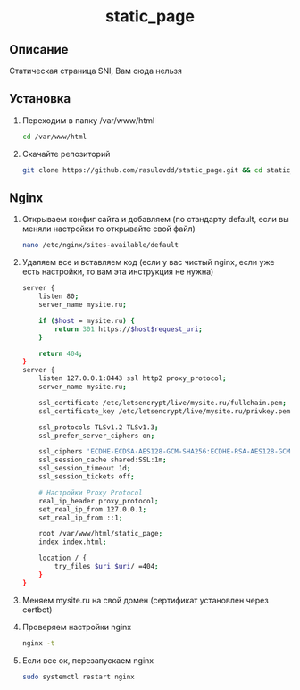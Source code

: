 <h1 align="center">static_page</h1>

## Описание
Статическая страница SNI, Вам сюда нельзя

## Установка 
1. Переходим в папку /var/www/html<br/>
    ```bash
    cd /var/www/html
    ```

2. Скачайте репозиторий<br/>
    ```bash
    git clone https://github.com/rasulovdd/static_page.git && cd static_page
    ```

## Nginx 
1. Открываем конфиг сайта и добавляем (по стандарту default, если вы меняли настройки то открывайте свой файл)
    ```bash
    nano /etc/nginx/sites-available/default
    ```

2. Удаляем все и вставляем код (если у вас чистый nginx, если уже есть настройки, то вам эта инструкция не нужна)
    ```bash
    server {
        listen 80;
        server_name mysite.ru;

        if ($host = mysite.ru) {
            return 301 https://$host$request_uri;
        }

        return 404;
    }
    server {
        listen 127.0.0.1:8443 ssl http2 proxy_protocol;
        server_name mysite.ru;

        ssl_certificate /etc/letsencrypt/live/mysite.ru/fullchain.pem;
        ssl_certificate_key /etc/letsencrypt/live/mysite.ru/privkey.pem;

        ssl_protocols TLSv1.2 TLSv1.3;
        ssl_prefer_server_ciphers on;

        ssl_ciphers 'ECDHE-ECDSA-AES128-GCM-SHA256:ECDHE-RSA-AES128-GCM-SHA256:ECDHE-ECDSA-AES256-GCM-SHA384:ECDHE-RSA-AES256-GCM-SHA384:ECDHE-ECDSA-CHACHA20-POLY1305:ECDHE-RSA-CHACHA20-POLY1305';
        ssl_session_cache shared:SSL:1m;
        ssl_session_timeout 1d;
        ssl_session_tickets off;

        # Настройки Proxy Protocol
        real_ip_header proxy_protocol;
        set_real_ip_from 127.0.0.1;
        set_real_ip_from ::1;

        root /var/www/html/static_page;
        index index.html;

        location / {
            try_files $uri $uri/ =404;
        }
    }
    ```

3. Меняем mysite.ru на свой домен (сертификат установлен через certbot)

4. Проверяем настройки nginx
    ```bash
    nginx -t
    ```
5. Если все ок, перезапускаем nginx 
    ```bash
    sudo systemctl restart nginx
    ```